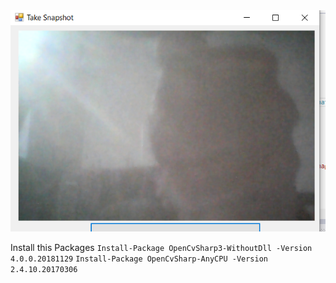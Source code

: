 ﻿<img src="https://github.com/lavahasif/camera/blob/master/camera/image.png">
 
 Install this Packages 
 ```Install-Package OpenCvSharp3-WithoutDll -Version 4.0.0.20181129```
```Install-Package OpenCvSharp-AnyCPU -Version 2.4.10.20170306```
